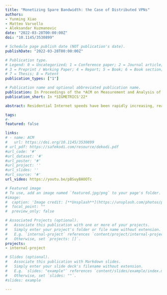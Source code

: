 ```yaml
---
title: "Monetizing Spare Bandwidth: the Case of Distributed VPNs"
authors:
- Yunming Xiao
- Matteo Varvello
- Aleksandar Kuzmanovic
date: "2022-03-28T00:00:00Z"
doi: "10.1145/3530899"

# Schedule page publish date (NOT publication's date).
publishDate: "2022-03-28T00:00:00Z"

# Publication type.
# Legend: 0 = Uncategorized; 1 = Conference paper; 2 = Journal article;
# 3 = Preprint / Working Paper; 4 = Report; 5 = Book; 6 = Book section;
# 7 = Thesis; 8 = Patent
publication_types: ["1"]

# Publication name and optional abbreviated publication name.
publication: In Proceedings of the *ACM on Measurement and Analysis of Computing Systems* 
publication_short: In *SIGMETRICS'22*

abstract: Residential Internet speeds have been rapidly increasing, reaching averages of ∼100 Mbps in most developed countries. Several studies have shown that users have way more bandwidth than they need, only using about 20-30% on a regular day. Several systems exploit this trend by enabling users to monetize their spare bandwidth, e.g., by sharing their WiFi connection or by participating in distributed proxy or VPN (dVPN) services. Despite the proliferation of such systems, little is known on how such marketplaces operate, what are the key factors that determine the price of the spare bandwidth, and how such prices differ worldwide. In this work, we shed some light on this topic using dVPNs as a use-case. We start by formalizing the problem of bandwidth monetization as an optimization between a buyer’s cost and seller’s income. Next, we explore three popular dVPNs (Mysterium, Sentinel, and Tachyon) using both active and passive measurements. We find that dVPNs have a large and growing footprint, and offer comparable performance to their centralized counterpart. We identify Mysterium (in the US) as the most concrete realization of a bandwidth marketplace, for which we derive a value of spare Internet bandwidth ranging between 11 and 14 cents per GB. We also show that both buyers and sellers utilize ad-hoc “rules-of-thumb” when choosing their prices, which results in a sub-optimal marketplace. By applying our optimization, a seller’s income can be tripled by setting a price lower than the default one which allows to attract more buyers. These observations motivate us to create RING, a first and concrete system which helps sellers to automatically adjust their prices and traffic volumes across multiple marketplaces. 

tags:
#- 
featured: false

links:
# - name: ACM
#   url: https://doi.org/10.1145/3530899
# url_pdf: https://safekodi.com/resource/dekodi.pdf
#url_code: '#'
#url_dataset: '#'
#url_poster: '#'
#url_project: ''
#url_slides: ''
#url_source: '#'
url_video: https://youtu.be/pBSuyBAOOTc

# Featured image
# To use, add an image named `featured.jpg/png` to your page's folder. 
#image:
#  caption: 'Image credit: [**Unsplash**](https://unsplash.com/photos/pLCdAaMFLTE)'
#  focal_point: ""
#  preview_only: false

# Associated Projects (optional).
#   Associate this publication with one or more of your projects.
#   Simply enter your project's folder or file name without extension.
#   E.g. `internal-project` references `content/project/internal-project/index.md`.
#   Otherwise, set `projects: []`.
projects:
- internal-project

# Slides (optional).
#   Associate this publication with Markdown slides.
#   Simply enter your slide deck's filename without extension.
#   E.g. `slides: "example"` references `content/slides/example/index.md`.
#   Otherwise, set `slides: ""`.
#slides: example

---
```

